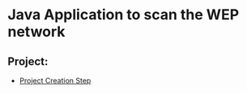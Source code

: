 # Java Application to scan the WEP network

## Project:
- [Project Creation Step](doc/ProjectCreationStep.md)
